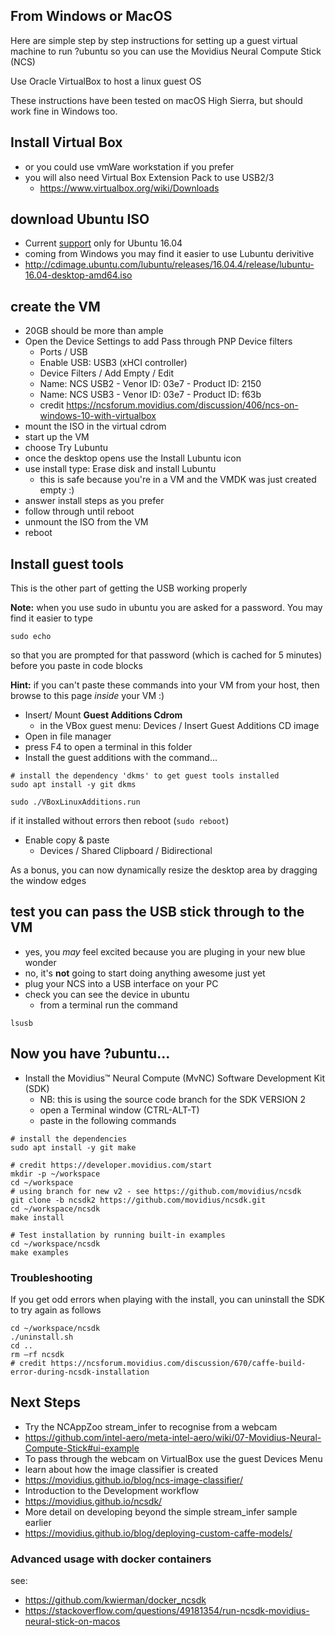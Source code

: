 ## From Windows or MacOS

Here are simple step by step instructions for setting up a guest virtual machine to run ?ubuntu so you can use the Movidius Neural Compute Stick (NCS)

Use Oracle VirtualBox to host a linux guest OS

These instructions have been tested on macOS High Sierra, but should work fine in Windows too.

## Install Virtual Box

* or you could use vmWare workstation if you prefer
* you will also need Virtual Box Extension Pack to use USB2/3
  * https://www.virtualbox.org/wiki/Downloads

## download Ubuntu ISO

* Current [support](https://ncsforum.movidius.com/discussion/100/product-faq) only for Ubuntu 16.04
* coming from Windows you may find it easier to use Lubuntu derivitive
* http://cdimage.ubuntu.com/lubuntu/releases/16.04.4/release/lubuntu-16.04-desktop-amd64.iso

## create the VM

* 20GB should be more than ample
* Open the Device Settings to add Pass through PNP Device filters
  * Ports / USB 
  * Enable USB: USB3 (xHCI controller)
  * Device Filters / Add Empty / Edit
  * Name: NCS USB2 - Venor ID: 03e7 - Product ID: 2150
  * Name: NCS USB3 - Venor ID: 03e7 - Product ID: f63b
  * credit https://ncsforum.movidius.com/discussion/406/ncs-on-windows-10-with-virtualbox 
* mount the ISO in the virtual cdrom
* start up the VM
* choose Try Lubuntu 
* once the desktop opens use the Install Lubuntu icon
* use install type: Erase disk and install Lubuntu
  * this is safe because you're in a VM and the VMDK was just created empty :)
* answer install steps as you prefer
* follow through until reboot
* unmount the ISO from the VM
* reboot

## Install guest tools

This is the other part of getting the USB working properly

**Note:** when you use sudo in ubuntu you are asked for a password. 
You may find it easier to type 

```
sudo echo
```

so that you are prompted for that password (which is cached for 5 minutes) 
before you paste in code blocks

**Hint:** if you can't paste these commands into your VM from your host, 
then browse to this page _inside_ your VM :)

* Insert/ Mount **Guest Additions Cdrom**
  * in the VBox guest menu: Devices / Insert Guest Additions CD image
* Open in file manager
* press F4 to open a terminal in this folder
* Install the guest additions with the command...

```
# install the dependency 'dkms' to get guest tools installed
sudo apt install -y git dkms

sudo ./VBoxLinuxAdditions.run
```

if it installed without errors then reboot (`sudo reboot`)

* Enable copy & paste
  * Devices / Shared Clipboard / Bidirectional

As a bonus, you can now dynamically resize the desktop area by dragging the window edges


## test you can pass the USB stick through to the VM

* yes, you _may_ feel excited because you are pluging in your new blue wonder
* no, it's **not** going to start doing anything awesome just yet
* plug your NCS into a USB interface on your PC
* check you can see the device in ubuntu
  * from a terminal run the command 

```    
lsusb
```

## Now you have ?ubuntu...

* Install the Movidius™ Neural Compute (MvNC) Software Development Kit (SDK)
  * NB: this is using the source code branch for the SDK VERSION 2  
  * open a Terminal window (CTRL-ALT-T)
  * paste in the following commands

```
# install the dependencies 
sudo apt install -y git make

# credit https://developer.movidius.com/start
mkdir -p ~/workspace
cd ~/workspace
# using branch for new v2 - see https://github.com/movidius/ncsdk
git clone -b ncsdk2 https://github.com/movidius/ncsdk.git
cd ~/workspace/ncsdk
make install

# Test installation by running built-in examples
cd ~/workspace/ncsdk
make examples
```

### Troubleshooting

If you get odd errors when playing with the install, 
you can uninstall the SDK to try again as follows

```
cd ~/workspace/ncsdk
./uninstall.sh
cd ..
rm –rf ncsdk
# credit https://ncsforum.movidius.com/discussion/670/caffe-build-error-during-ncsdk-installation
```


## Next Steps

* Try the NCAppZoo stream_infer to recognise from a webcam
 * https://github.com/intel-aero/meta-intel-aero/wiki/07-Movidius-Neural-Compute-Stick#ui-example
 * To pass through the webcam on VirtualBox use the guest Devices Menu
* learn about how the image classifier is created
 * https://movidius.github.io/blog/ncs-image-classifier/
* Introduction to the Development workflow
 * https://movidius.github.io/ncsdk/
* More detail on developing beyond the simple stream_infer sample earlier
 * https://movidius.github.io/blog/deploying-custom-caffe-models/ 


### Advanced usage with docker containers


see: 

* https://github.com/kwierman/docker_ncsdk
* https://stackoverflow.com/questions/49181354/run-ncsdk-movidius-neural-stick-on-macos


